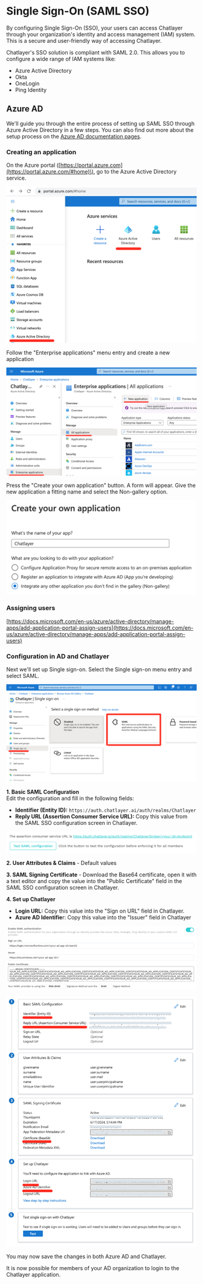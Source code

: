 # Single Sign-On \(SAML SSO\)

By configuring Single Sign-On \(SSO\), your users can access Chatlayer through your organization's identity and access management \(IAM\) system. This is a secure and user-friendly way of accessing Chatlayer.

Chatlayer's SSO solution is compliant with SAML 2.0. This allows you to configure a wide range of IAM systems like:

* Azure Active Directory
* Okta
* OneLogin
* Ping Identity

## Azure AD

We'll guide you through the entire process of setting up SAML SSO through Azure Active Directory in a few steps. You can also find out more about the setup process on the [Azure AD documentation pages](https://docs.microsoft.com/en-us/azure/active-directory/manage-apps/add-application-portal-setup-sso).

### Creating an application

On the Azure portal \([https://portal.azure.com](https://portal.azure.com/#home)\), go to the Azure Active Directory service.

![](../.gitbook/assets/image%20%28537%29.png)

Follow the "Enterprise applications" menu entry and create a new application

![](../.gitbook/assets/image%20%28548%29.png)

Press the "Create your own application" button. A form will appear. Give the new application a fitting name and select the Non-gallery option.

![](../.gitbook/assets/image%20%28536%29.png)

### Assigning users

[https://docs.microsoft.com/en-us/azure/active-directory/manage-apps/add-application-portal-assign-users](https://docs.microsoft.com/en-us/azure/active-directory/manage-apps/add-application-portal-assign-users)

### Configuration in AD and Chatlayer

Next we'll set up Single sign-on. Select the Single sign-on menu entry and select SAML.

![](../.gitbook/assets/image%20%28532%29.png)

**1. Basic SAML Configuration**   
Edit the configuration and fill in the following fields:

* **Identifier \(Entity ID\):** `https://auth.chatlayer.ai/auth/realms/Chatlayer`
* **Reply URL \(Assertion Consumer Service URL\):**  Copy this value from the SAML SSO configuration screen in Chatlayer.

![](../.gitbook/assets/image%20%28539%29.png)

**2. User Attributes & Claims** - Default values

**3. SAML Signing Certificate** - Download the Base64 certificate, open it with a text editor and copy the value into the "Public Certificate" field in the SAML SSO configuration screen in Chatlayer.

**4. Set up Chatlayer** 

* **Login URL:** Copy this value into the "Sign on URL" field in Chatlayer.
* **Azure AD Identifie**r: Copy this value into the "Issuer" field in Chatlayer 

![](../.gitbook/assets/image%20%28540%29.png)

![](../.gitbook/assets/image%20%28534%29.png)

You may now save the changes in both Azure AD and Chatlayer. 

It is now possible for members of your AD organization to login to the Chatlayer application.

 



